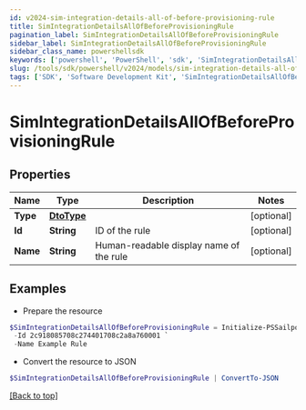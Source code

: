```yaml
---
id: v2024-sim-integration-details-all-of-before-provisioning-rule
title: SimIntegrationDetailsAllOfBeforeProvisioningRule
pagination_label: SimIntegrationDetailsAllOfBeforeProvisioningRule
sidebar_label: SimIntegrationDetailsAllOfBeforeProvisioningRule
sidebar_class_name: powershellsdk
keywords: ['powershell', 'PowerShell', 'sdk', 'SimIntegrationDetailsAllOfBeforeProvisioningRule', 'V2024SimIntegrationDetailsAllOfBeforeProvisioningRule'] 
slug: /tools/sdk/powershell/v2024/models/sim-integration-details-all-of-before-provisioning-rule
tags: ['SDK', 'Software Development Kit', 'SimIntegrationDetailsAllOfBeforeProvisioningRule', 'V2024SimIntegrationDetailsAllOfBeforeProvisioningRule']
---
```



# SimIntegrationDetailsAllOfBeforeProvisioningRule

## Properties

Name | Type | Description | Notes
------------ | ------------- | ------------- | -------------
**Type** | [**DtoType**](dto-type) |  | [optional] 
**Id** | **String** | ID of the rule | [optional] 
**Name** | **String** | Human-readable display name of the rule | [optional] 

## Examples

- Prepare the resource
```powershell
$SimIntegrationDetailsAllOfBeforeProvisioningRule = Initialize-PSSailpoint.V2024SimIntegrationDetailsAllOfBeforeProvisioningRule  -Type null `
 -Id 2c918085708c274401708c2a8a760001 `
 -Name Example Rule
```

- Convert the resource to JSON
```powershell
$SimIntegrationDetailsAllOfBeforeProvisioningRule | ConvertTo-JSON
```


[[Back to top]](#) 

